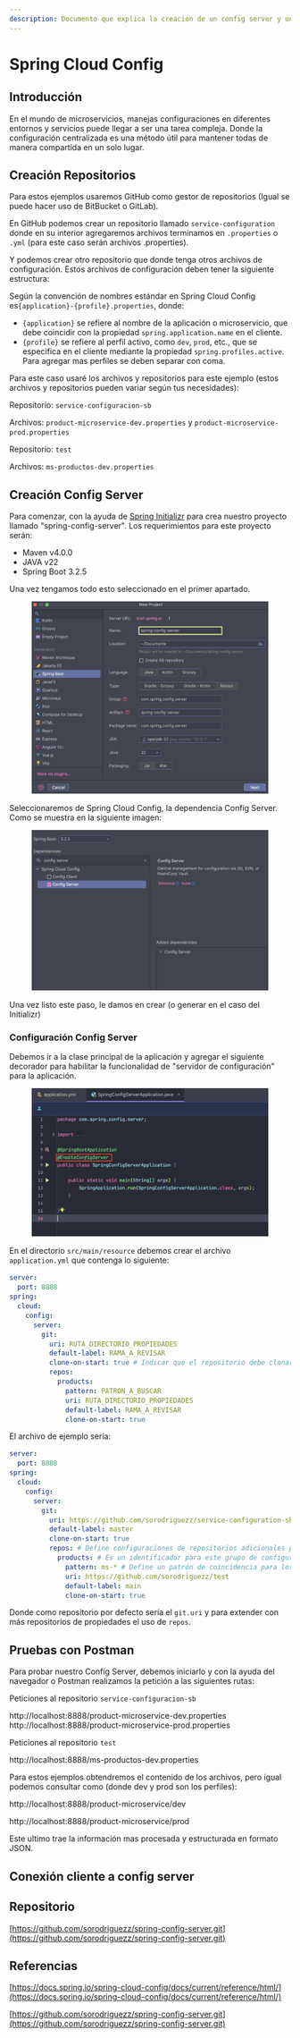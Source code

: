 ```yaml
---
description: Documento que explica la creación de un config server y un config client.
---
```


# Spring Cloud Config

## Introducción

En el mundo de microservicios, manejas configuraciones en diferentes entornos y servicios puede llegar a ser una tarea compleja. Donde la configuración centralizada es una método útil para mantener todas de manera compartida en un solo lugar.

## Creación Repositorios

Para estos ejemplos usaremos GitHub como gestor de repositorios (Igual se puede hacer uso de BitBucket o GitLab).

En GitHub podemos crear un repositorio llamado `service-configuration`  donde en su interior agregaremos archivos terminamos en `.properties` o `.yml` (para este caso serán archivos .properties).

Y podemos crear otro repositorio que donde tenga otros archivos de configuración. Estos archivos de configuración deben tener la siguiente estructura:

Según la convención de nombres estándar en Spring Cloud Config es`{application}-{profile}.properties`, donde:

* `{application}` se refiere al nombre de la aplicación o microservicio, que debe coincidir con la propiedad `spring.application.name` en el cliente.
* `{profile}` se refiere al perfil activo, como `dev`, `prod`, etc., que se especifica en el cliente mediante la propiedad `spring.profiles.active`.  Para agregar mas perfiles se deben separar con coma.

Para este caso usaré los archivos y repositorios para este ejemplo (estos archivos y repositorios pueden variar según tus necesidades):



Repositorio: `service-configuracion-sb`

Archivos: `product-microservice-dev.properties` y `product-microservice-prod.properties`



Repositorio: `test`

Archivos: `ms-productos-dev.properties`

## Creación Config Server

Para comenzar, con la ayuda de [Spring Initializr](https://start.spring.io/) para crea nuestro proyecto llamado "spring-config-server". Los requerimientos para este proyecto serán:

* Maven v4.0.0
* JAVA v22
* Spring Boot 3.2.5

Una vez tengamos todo esto seleccionado en el primer apartado.

<figure><img src="../.gitbook/assets/image (19).png" alt=""><figcaption></figcaption></figure>

Seleccionaremos de Spring Cloud Config, la dependencia Config Server. Como se muestra en la siguiente imagen:

<figure><img src="../.gitbook/assets/image (20).png" alt=""><figcaption></figcaption></figure>

Una vez listo este paso, le damos en crear (o generar en el caso del Initializr)

### Configuración Config Server

Debemos ir a la clase principal de la aplicación y agregar el siguiente decorador para habilitar la funcionalidad de "servidor de configuración" para la aplicación.

<figure><img src="../.gitbook/assets/image (21).png" alt=""><figcaption></figcaption></figure>

En el directorio `src/main/resource` debemos crear el archivo `application.yml` que contenga lo siguiente:

```yaml
server:
  port: 8888
spring:
  cloud:
    config:
      server:
        git:
          uri: RUTA_DIRECTORIO_PROPIEDADES
          default-label: RAMA_A_REVISAR
          clone-on-start: true # Indicar que el repositorio debe clonarse al inicio (no a pedido). Generalmente conduce a un inicio más lento pero a una primera consulta más rápida.
          repos:
            products:
              pattern: PATRON_A_BUSCAR
              uri: RUTA_DIRECTORIO_PROPIEDADES
              default-label: RAMA_A_REVISAR
              clone-on-start: true
```

El archivo de ejemplo sería:

```yaml
server:
  port: 8888
spring:
  cloud:
    config:
      server:
        git:
          uri: https://github.com/sorodriguezz/service-configuration-sb
          default-label: master
          clone-on-start: true
          repos: # Define configuraciones de repositorios adicionales para aplicaciones específicas basadas en patrones de nombres.
            products: # Es un identificador para este grupo de configuraciones; este nombre es sólo para uso interno y no afecta a la funcionalidad.
              pattern: ms-* # Define un patrón de coincidencia para los nombres de las aplicaciones. Cualquier aplicación cuyo nombre comience con ms- utilizará este repositorio en lugar del definido en la raíz del uri.
              uri: https://github.com/sorodriguezz/test
              default-label: main
              clone-on-start: true
```

Donde como repositorio por defecto sería el `git.uri` y para extender con más repositorios de propiedades el uso de `repos`.&#x20;

## Pruebas con Postman

Para probar nuestro Config Server, debemos iniciarlo y con la ayuda del navegador o Postman realizamos la petición a las siguientes rutas:



Peticiones al repositorio `service-configuracion-sb`

http://localhost:8888/product-microservice-dev.properties\
http://localhost:8888/product-microservice-prod.properties



Peticiones al repositorio `test`

http://localhost:8888/ms-productos-dev.properties



Para estos ejemplos obtendremos el contenido de los archivos, pero igual podemos consultar como (donde dev y prod son los perfiles):

http://localhost:8888/product-microservice/dev

http://localhost:8888/product-microservice/prod

Este ultimo trae la información mas procesada y estructurada en formato JSON.

## Conexión cliente a config server



## Repositorio

[https://github.com/sorodriguezz/spring-config-server.git](https://github.com/sorodriguezz/spring-config-server.git)

## Referencias

[https://docs.spring.io/spring-cloud-config/docs/current/reference/html/](https://docs.spring.io/spring-cloud-config/docs/current/reference/html/)

[https://github.com/sorodriguezz/spring-config-server.git](https://github.com/sorodriguezz/spring-config-server.git)

